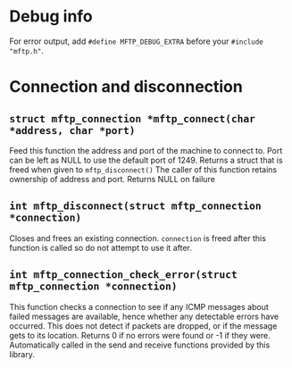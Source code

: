 
# Debug info

For error output, add `#define MFTP_DEBUG_EXTRA` before your `#include "mftp.h"`.

# Connection and disconnection

## `struct mftp_connection *mftp_connect(char *address, char *port)`

Feed this function the address and port of the machine to connect to. Port can be left as NULL to use the default port of 1249. Returns a struct that is freed when given to `mftp_disconnect()`
The caller of this function retains ownership of address and port. Returns NULL on failure

## `int mftp_disconnect(struct mftp_connection *connection)`

Closes and frees an existing connection. `connection` is freed after this function is called so do not attempt to use it after.

## `int mftp_connection_check_error(struct mftp_connection *connection)`

This function checks a connection to see if any ICMP messages about failed messages are available, hence whether any detectable errors have occurred. This does not detect if packets are dropped, or if the message gets to its location.
Returns 0 if no errors were found or -1 if they were. Automatically called in the send and receive functions provided by this library.
